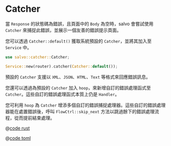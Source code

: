 # Catcher

當 `Response` 的狀態碼為錯誤，且頁面中的 `Body` 為空時，salvo 會嘗試使用 `Catcher` 來捕捉此錯誤，並展示一個友善的錯誤提示頁面。

您可以透過 `Catcher::default()` 獲取系統預設的 `Catcher`，並將其加入至 `Service` 中。


```rust
use salvo::catcher::Catcher;

Service::new(router).catcher(Catcher::default());
```

預設的 `Catcher` 支援以 `XML`、`JSON`、`HTML`、`Text` 等格式來回應錯誤訊息。

您還可以透過為預設的 `Catcher` 加入 `hoop`，來新增自訂的錯誤處理函式至 `Catcher`。這些自訂的錯誤處理函式本質上仍是 `Handler`。

您可利用 `hoop` 為 `Catcher` 增添多個自訂的錯誤捕捉處理器。這些自訂的錯誤處理器能在處置錯誤後，呼叫 `FlowCtrl::skip_next` 方法以跳過餘下的錯誤處理流程，從而提前結束處理。
<CodeGroup>
  <CodeGroupItem title="main.rs" active>

@[code rust](../../../../codes/custom-error-page/src/main.rs)

  </CodeGroupItem>
  <CodeGroupItem title="Cargo.toml">

@[code toml](../../../../codes/custom-error-page/Cargo.toml)

  </CodeGroupItem>
</CodeGroup>
